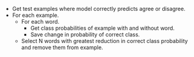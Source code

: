 - Get test examples where model correctly predicts agree or disagree.
- For each example.
  - For each word.
    - Get class probabilities of example with and without word.
    - Save change in probability of correct class.
  - Select N words with greatest reduction in correct class probability and
    remove them from example.
